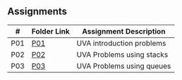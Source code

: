 ## Assignments

| #         | Folder Link                                                                                                   | Assignment Description                             |
| :---:     | ------------------------------------------------------------------------------------------------------------- | ----------------------------------------           |
|  P01      | [P01](https://github.com/DakTheProgrammer/4883-Programming-Techniques-Wilson/tree/master/Assignments/P01)     | UVA introduction problems                          |
|  P02      | [P02](https://github.com/DakTheProgrammer/4883-Programming-Techniques-Wilson/tree/master/Assignments/P02)     | UVA Problems using stacks                          |
|  P03      | [P03](https://github.com/DakTheProgrammer/4883-Programming-Techniques-Wilson/tree/master/Assignments/P03)     | UVA Problems using queues                          |